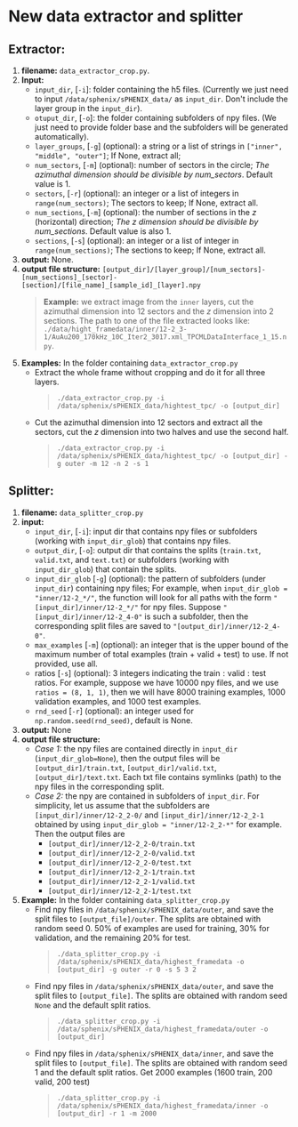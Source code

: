 # New data extractor and splitter

## Extractor:
1. **filename:** `data_extractor_crop.py`.
1. **Input:**
    - `input_dir`, [`-i`]:  folder containing the h5 files. (Currently we just need to input `/data/sphenix/sPHENIX_data/` as `input_dir`. Don't include the layer group in the `input_dir`).
    - `otuput_dir`, [`-o`]: the folder containing subfolders of npy files. (We just need to provide folder base and the subfolders will be generated automatically).
    - `layer_groups`, [`-g`] (optional): a string or a list of strings in `["inner", "middle", "outer"]`; If None, extract all;
    - `num_sectors`, [`-m`] (optional): number of sectors in the circle; 
        _The azimuthal dimension should be divisible by num_sectors_. Default value is $1$. 
    - `sectors`, [`-r`] (optional): an integer or a list of integers in `range(num_sectors)`; The sectors to keep; If None, extract all.
    - `num_sections`, [`-m`] (optional): the number of sections in the $z$ (horizontal) direction; _The $z$ dimension should be divisible by num_sections_. Default value is also $1$.
    - `sections`, [`-s`] (optional): an integer or a list of integer in `range(num_sections)`; The sections to keep; If None, extract all.
1. **output:** None.
1. **output file structure:** `[output_dir]/[layer_group]/[num_sectors]-[num_sections]_[sector]-[section]/[file_name]_[sample_id]_[layer].npy`
    > **Example:** we extract image from the `inner` layers,  cut the azimuthal dimension into $12$ sectors and the $z$ dimension into $2$ sections. The path to one of the file extracted looks like:  `./data/hight_framedata/inner/12-2_3-1/AuAu200_170kHz_10C_Iter2_3017.xml_TPCMLDataInterface_1_15.npy`.
1. **Examples:** In the folder containing `data_extractor_crop.py`
    - Extract the whole frame without cropping and do it for all three layers. 
        > `./data_extractor_crop.py -i /data/sphenix/sPHENIX_data/hightest_tpc/ -o [output_dir]` 
    - Cut the azimuthal dimension into $12$ sectors and extract all the sectors, cut the $z$ dimension into two halves and use the second half. 
        > `./data_extractor_crop.py -i /data/sphenix/sPHENIX_data/hightest_tpc/ -o [output_dir] -g outer -m 12 -n 2 -s 1`

## Splitter:
1. **filename:** `data_splitter_crop.py`
1. **input:**
    - `input_dir`, [`-i`]: input dir that contains npy files or subfolders (working with `input_dir_glob`) that contains npy files.
    - `output_dir`, [`-o`]: output dir that contains the splits (`train.txt`, `valid.txt`, and `text.txt`) or subfolders (working with `input_dir_glob`) that contain the splits.
    - `input_dir_glob` [`-g`] (optional): the pattern of subfolders (under `input_dir`) containing npy files; For example, when `input_dir_glob = "inner/12-2_*/"`, the function will look for all paths with the form `"[input_dir]/inner/12-2_*/"` for npy files. Suppose `"[input_dir]/inner/12-2_4-0"` is such a subfolder, then the corresponding split files are saved to `"[output_dir]/inner/12-2_4-0"`.
    - `max_examples` [`-m`] (optional): an integer that is the upper bound of the maximum number of total examples (train + valid + test) to use. If not provided, use all. 
    - ratios [`-s`] (optional): $3$ integers indicating the $\textrm{train} : \textrm{valid} : \textrm{test ratios}$. For example, suppose we have $10000$ npy files, and we use `ratios = (8, 1, 1)`, then we will have $8000$ training examples, $1000$ validation examples, and $1000$ test examples. 
    - `rnd_seed` [`-r`] (optional): an integer used for `np.random.seed(rnd_seed)`, default is None.
2. **output:** None
3. **output file structure:** 
    - *Case 1:* the npy files are contained directly in `input_dir` (`input_dir_glob=None`), then the output files will be `[output_dir]/train.txt`, `[output_dir]/valid.txt`, `[output_dir]/text.txt`. Each txt file contains symlinks (path) to the npy files in the corresponding split.
    - *Case 2:* the npy are contained in subfolders of `input_dir`. For simplicity, let us assume that the subfolders are `[input_dir]/inner/12-2_2-0/` and `[input_dir]/inner/12-2_2-1` obtained by using `input_dir_glob = "inner/12-2_2-*"` for example. Then the output files are 
        - `[output_dir]/inner/12-2_2-0/train.txt`
        - `[output_dir]/inner/12-2_2-0/valid.txt`
        - `[output_dir]/inner/12-2_2-0/test.txt`
        - `[output_dir]/inner/12-2_2-1/train.txt`
        - `[output_dir]/inner/12-2_2-1/valid.txt`
        - `[output_dir]/inner/12-2_2-1/test.txt`
4. **Example:** In the folder containing `data_splitter_crop.py`
    - Find npy files in `/data/sphenix/sPHENIX_data/outer`, and save the split files to `[output_file]/outer`. The splits are obtained with random seed $0$. $50\%$ of examples are used for training, $30\%$ for validation, and the remaining $20\%$ for test. 
        > `./data_splitter_crop.py -i /data/sphenix/sPHENIX_data/highest_framedata -o [output_dir] -g outer -r 0 -s 5 3 2`
    - Find npy files in `/data/sphenix/sPHENIX_data/outer`, and save the split files to `[output_file]`. The splits are obtained with random seed `None` and the default split ratios.
        > `./data_splitter_crop.py -i /data/sphenix/sPHENIX_data/highest_framedata/outer -o [output_dir]`
    - Find npy files in `/data/sphenix/sPHENIX_data/inner`, and save the split files to `[output_file]`. The splits are obtained with random seed $1$ and the default split ratios. Get $2000$ examples ($1600$ train, $200$ valid, $200$ test)
        > `./data_splitter_crop.py -i /data/sphenix/sPHENIX_data/highest_framedata/inner -o [output_dir] -r 1 -m 2000`